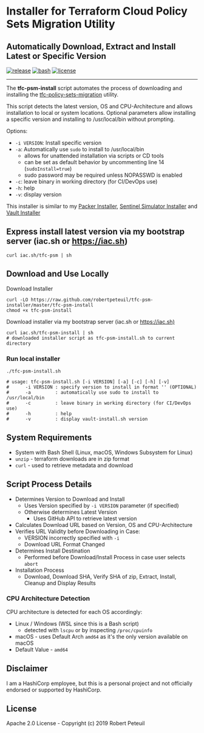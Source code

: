 # Installer for Terraform Cloud Policy Sets Migration Utility

## Automatically Download, Extract and Install Latest or Specific Version

[![release](https://img.shields.io/github/release/robertpeteuil/tfc-psm-installer.svg?colorB=2067b8)](https://github.com/robertpeteuil/tfc-psm-installer)
[![bash](https://img.shields.io/badge/language-bash-89e051.svg?style=flat-square)](https://github.com/robertpeteuil/tfc-psm-installer)
[![license](https://img.shields.io/github/license/robertpeteuil/tfc-psm-installer.svg?colorB=2067b8)](https://github.com/robertpeteuil/tfc-psm-installer)

---

The **tfc-psm-install** script automates the process of downloading and installing the [tfc-policy-sets-migration](https://github.com/hashicorp/tfc-policy-sets-migration) utility.

This script detects the latest version, OS and CPU-Architecture and allows installation to local or system locations.  Optional parameters allow installing a specific version and installing to /usr/local/bin without prompting.

Options:

- `-i VERSION`:  Install specific version
- `-a`:          Automatically use `sudo` to install to /usr/local/bin
  - allows for unattended installation via scripts or CD tools
  - can be set as default behavior by uncommenting line 14 (`sudoInstall=true`)
  - sudo password may be required unless NOPASSWD is enabled
- `-c`:          leave binary in working directory (for CI/DevOps use)
- `-h`:          help
- `-v`:          display version

This installer is similar to my [Packer Installer](https://github.com/robertpeteuil/packer-installer), [Sentinel Simulator Installer](https://github.com/robertpeteuil/sentinel-installer) and [Vault Installer](https://github.com/robertpeteuil/vault-installer)

## Express install latest version via my bootstrap server (iac.sh or https://iac.sh)

``` shell
curl iac.sh/tfc-psm | sh
```

## Download and Use Locally

Download Installer

``` shell
curl -LO https://raw.github.com/robertpeteuil/tfc-psm-installer/master/tfc-psm-install
chmod +x tfc-psm-install
```

Download installer via my bootstrap server (iac.sh or <https://iac.sh)>

``` shell
curl iac.sh/tfc-psm-install | sh
# downloaded installer script as tfc-psm-install.sh to current directory
```

### Run local installer

``` shell
./tfc-psm-install.sh

# usage: tfc-psm-install.sh [-i VERSION] [-a] [-c] [-h] [-v]
#      -i VERSION : specify version to install in format '' (OPTIONAL)
#      -a         : automatically use sudo to install to /usr/local/bin
#      -c         : leave binary in working directory (for CI/DevOps use)
#      -h         : help
#      -v         : display vault-install.sh version
```

## System Requirements

- System with Bash Shell (Linux, macOS, Windows Subsystem for Linux)
- `unzip` - terraform downloads are in zip format
- `curl` - used to retrieve metadata and download

## Script Process Details

- Determines Version to Download and Install
  - Uses Version specified by `-i VERSION` parameter (if specified)
  - Otherwise determines Latest Version
    - Uses GitHub API to retrieve latest version
- Calculates Download URL based on Version, OS and CPU-Architecture
- Verifies URL Validity before Downloading in Case:
  - VERSION incorrectly specified with `-i`
  - Download URL Format Changed
- Determines Install Destination
  - Performed before Download/Install Process in case user selects `abort`
- Installation Process
  - Download, Download SHA, Verify SHA of zip, Extract, Install, Cleanup and Display Results

### CPU Architecture Detection

CPU architecture is detected for each OS accordingly:

- Linux / Windows (WSL since this is a Bash script)
  - detected with `lscpu` or by inspecting `/proc/cpuinfo`
- macOS - uses Default Arch `amd64` as it's the only version available on macOS
- Default Value - `amd64`

## Disclaimer

I am a HashiCorp employee, but this is a personal project and not officially endorsed or supported by HashiCorp.

## License

Apache 2.0 License - Copyright (c) 2019    Robert Peteuil
